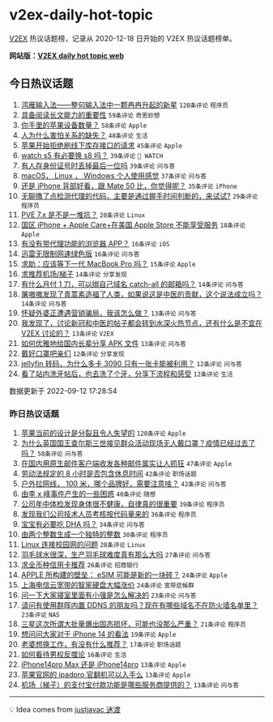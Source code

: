 # v2ex-daily-hot-topic

[V2EX](https://www.v2ex.com/) 热议话题榜，记录从 2020-12-18 日开始的 V2EX 热议话题榜单。

**网站版：[V2EX daily hot topic web](https://boojack.github.io/v2ex-daily-hot-topic-web/)**

## 今日热议话题

<!-- TODAY BEGIN -->

1. [鸿雁输入法——整句输入法中一颗冉冉升起的新星](https://www.v2ex.com/t/879486) `128条评论` `程序员`
1. [具备阅读长文能力的重要性](https://www.v2ex.com/t/879381) `59条评论` `奇思妙想`
1. [你手里的苹果设备数量？](https://www.v2ex.com/t/879466) `58条评论` `Apple`
1. [人为什么害怕关系的缺失？](https://www.v2ex.com/t/879407) `48条评论` `生活`
1. [苹果开始拒绝刷线下库存接口的请求](https://www.v2ex.com/t/879441) `45条评论` `Apple`
1. [watch s5 有必要换 s8 吗？](https://www.v2ex.com/t/879419) `39条评论` ` WATCH`
1. [有人存身份证号时丢掉最后一位吗](https://www.v2ex.com/t/879424) `39条评论` `问与答`
1. [macOS， Linux ， Windows 个人使用感觉](https://www.v2ex.com/t/879442) `37条评论` `问与答`
1. [还是 iPhone 背部好看，跟 Mate 50 比，你觉得呢？](https://www.v2ex.com/t/879467) `35条评论` `iPhone`
1. [无聊撸了点检测代理的代码，主要是通过握手时间判断的，来试试?](https://www.v2ex.com/t/879471) `29条评论` `程序员`
1. [PVE 7.x 是不是一堆坑？](https://www.v2ex.com/t/879533) `20条评论` `Linux`
1. [国区 iPhone + Apple Care+在美国 Apple Store 不能享受服务](https://www.v2ex.com/t/879388) `18条评论` `Apple`
1. [有没有带代理功能的浏览器 APP？](https://www.v2ex.com/t/879505) `16条评论` `iOS`
1. [迅雷无限制网速绿色版](https://www.v2ex.com/t/879422) `16条评论` `问与答`
1. [求助：应该等下一代 MacBook Pro 吗？](https://www.v2ex.com/t/879438) `15条评论` `Apple`
1. [求推荐机场/梯子](https://www.v2ex.com/t/879521) `14条评论` `分享发现`
1. [有什么月付 1 刀，可以绑自己域名 catch-all 的邮箱吗？](https://www.v2ex.com/t/879457) `14条评论` `问与答`
1. [屠嗷嗷发现了青蒿素造福了人类，如果说这是中医的贡献，这个说法成立吗？](https://www.v2ex.com/t/879451) `14条评论` `问与答`
1. [怀疑外婆正遭遇营销骗局，我该怎么做？](https://www.v2ex.com/t/879511) `13条评论` `问与答`
1. [我发现了，讨论新冠和中医的帖子都会转到水深火热节点，还有什么是不宜在 V2EX 讨论的？](https://www.v2ex.com/t/879507) `13条评论` `V2EX`
1. [如何优雅地给国内长辈分享 APK 文件](https://www.v2ex.com/t/879445) `13条评论` `问与答`
1. [戴好口罩吧亲们](https://www.v2ex.com/t/879556) `12条评论` `分享发现`
1. [jellyfin 转码，为什么多卡 3090 只有一张卡能被利用？](https://www.v2ex.com/t/879452) `12条评论` `问与答`
1. [看了站内洗牙帖后，也去洗了个牙，分享下流程和感受](https://www.v2ex.com/t/879390) `12条评论` `生活`

数据更新于 2022-09-12 17:28:54

<!-- TODAY END -->

### 昨日热议话题

<!-- YESTERDAY BEGIN -->

1. [苹果当前的设计是分裂且令人失望的](https://www.v2ex.com/t/879228) `120条评论` `Apple`
1. [为什么英国国王查尔斯三世接见群众活动现场无人戴口罩？疫情已经过去了吗？](https://www.v2ex.com/t/879273) `58条评论` `问与答`
1. [在国内用原生邮件客户端收发各种邮件属实让人抓狂](https://www.v2ex.com/t/879244) `47条评论` `Apple`
1. [劳动法规定的 8 小时是否包含休息时间](https://www.v2ex.com/t/879258) `42条评论` `职场话题`
1. [户外拉网线， 100 米，哪个品牌好，需要注意啥？](https://www.v2ex.com/t/879275) `42条评论` `问与答`
1. [由李 x 峰事件产生的一些困惑](https://www.v2ex.com/t/879360) `40条评论` `随想`
1. [公司年中体检发现身体很不健康，自律真的很重要](https://www.v2ex.com/t/879278) `39条评论` `程序员`
1. [发现我们公司技术人员考核按代码量来的](https://www.v2ex.com/t/879296) `36条评论` `程序员`
1. [宝宝有必要吃 DHA 吗？](https://www.v2ex.com/t/879232) `34条评论` `问与答`
1. [由两个整数生成一个独特的整数](https://www.v2ex.com/t/879280) `30条评论` `程序员`
1. [Linux 连接校园网的问题](https://www.v2ex.com/t/879344) `28条评论` `Linux`
1. [羽毛球水很深，生产羽毛球难度真有那么大吗](https://www.v2ex.com/t/879286) `27条评论` `问与答`
1. [求全币种信用卡推荐](https://www.v2ex.com/t/879329) `26条评论` `招商银行`
1. [APPLE 所构建的壁垒： eSIM 可能是新的一块砖？](https://www.v2ex.com/t/879357) `24条评论` `Apple`
1. [上海电信云宽带的智家硬盘大幅涨价](https://www.v2ex.com/t/879282) `24条评论` `宽带症候群`
1. [问一下大家寝室里面有小强是怎么解决的](https://www.v2ex.com/t/879331) `23条评论` `问与答`
1. [请问有使用群晖内置 DDNS 的朋友吗？现在有哪些域名不在防火墙名单里？](https://www.v2ex.com/t/879224) `23条评论` `NAS`
1. [三星这次所谓大批量爆出固态损坏，可能也没那么严重？](https://www.v2ex.com/t/879351) `21条评论` `程序员`
1. [想问问大家对于 iPhone 14 的看法](https://www.v2ex.com/t/879312) `19条评论` `Apple`
1. [老婆想换工作，有没有什么推荐？](https://www.v2ex.com/t/879314) `17条评论` `职场话题`
1. [如何看待男权反噬论](https://www.v2ex.com/t/879343) `16条评论` `生活`
1. [iPhone14pro Max 还是 iPhone14pro](https://www.v2ex.com/t/879348) `13条评论` `Apple`
1. [苹果官网的 ipadpro 官翻机可以入手么](https://www.v2ex.com/t/879321) `13条评论` `Apple`
1. [机场（梯子）的支付宝付款功能是哪些服务商提供的？](https://www.v2ex.com/t/879283) `13条评论` `问与答`

<!-- YESTERDAY END -->

---

💡 Idea comes from [justjavac 迷渡](https://github.com/justjavac/)
